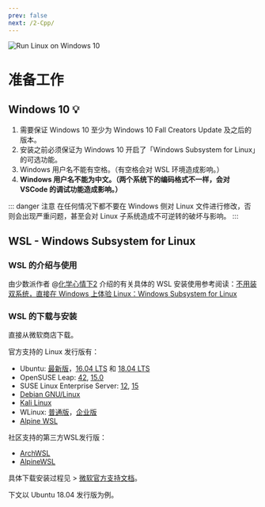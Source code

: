 ```yaml
---
prev: false
next: /2-Cpp/
---
```


![Run Linux on Windows 10](https://i.loli.net/2018/10/01/5bb1d3f780d16.jpg)

# 准备工作

## Windows 10 💡

1. 需要保证 Windows 10 至少为 Windows 10 Fall Creators Update 及之后的版本。
2. 安装之前必须保证为 Windows 10 开启了「Windows Subsystem for Linux」的可选功能。
3. Windows 用户名不能有空格。（有空格会对 WSL 环境造成影响。）
4. **Windows 用户名不能为中文。（两个系统下的编码格式不一样，会对 VSCode 的调试功能造成影响。）**

::: danger 注意
在任何情况下都不要在 Windows 侧对 Linux 文件进行修改，否则会出现严重问题，甚至会对 Linux 子系统造成不可逆转的破坏与影响。
:::

## WSL - Windows Subsystem for Linux

### WSL 的介绍与使用

由少数派作者 @[化学心情下2](https://sspai.com/user/78/posts) 介绍的有关具体的 WSL 安装使用参考阅读：[不用装双系统，直接在 Windows 上体验 Linux：Windows Subsystem for Linux](https://sspai.com/post/43813)

### WSL 的下载与安装

直接从微软商店下载。

官方支持的 Linux 发行版有：

- Ubuntu: [最新版](https://www.microsoft.com/store/productId/9NBLGGH4MSV6)，[16.04 LTS](https://www.microsoft.com/store/productId/9PJN388HP8C9) 和 [18.04 LTS](https://www.microsoft.com/store/productId/9N9TNGVNDL3Q)
- OpenSUSE Leap: [42](https://www.microsoft.com/store/productId/9NJVJTS82TJX), [15.0](https://www.microsoft.com/store/productId/9N1TB6FPVJ8C)
- SUSE Linux Enterprise Server: [12](https://www.microsoft.com/store/productId/9P32MWBH6CNS), [15](https://www.microsoft.com/store/productId/9PMW35D7FNLX)
- [Debian GNU/Linux](https://www.microsoft.com/store/productId/9MSVKQC78PK6)
- [Kali Linux](https://www.microsoft.com/store/productId/9PKR34TNCV07)
- WLinux: [普通版](https://www.microsoft.com/store/productId/9NV1GV1PXZ6P)，[企业版](https://www.microsoft.com/store/productId/9N8LP0X93VCP)
- [Alpine WSL](https://www.microsoft.com/store/productId/9P804CRF0395)

社区支持的第三方WSL发行版：
- [ArchWSL](https://github.com/yuk7/ArchWSL)
- [AlpineWSL](https://github.com/yuk7/AlpineWSL)

具体下载安装过程见 > [微软官方支持文档](https://docs.microsoft.com/zh-cn/windows/wsl/install-win10)。

下文以 Ubuntu 18.04 发行版为例。
